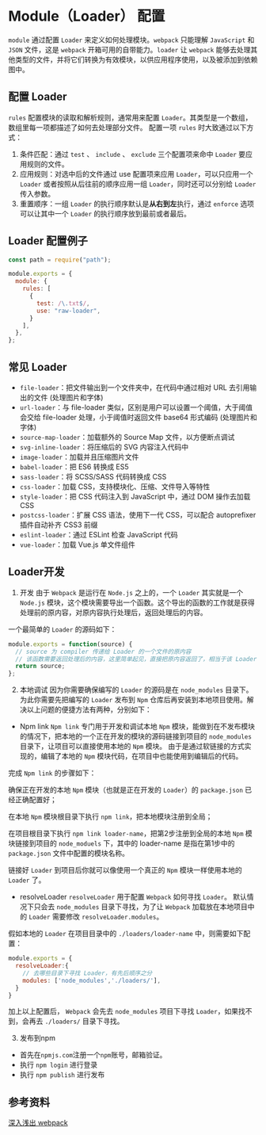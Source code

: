 # Module（Loader） 配置

`module` 通过配置 `Loader` 来定义如何处理模块。`webpack` 只能理解 `JavaScript` 和 `JSON` 文件，这是 `webpack` 开箱可用的自带能力。`loader` 让 `webpack` 能够去处理其他类型的文件，并将它们转换为有效模块，以供应用程序使用，以及被添加到依赖图中。

## 配置 Loader

`rules` 配置模块的读取和解析规则，通常用来配置 `Loader`。其类型是一个数组，数组里每一项都描述了如何去处理部分文件。 配置一项 `rules` 时大致通过以下方式：

1. 条件匹配：通过 `test` 、 `include` 、 `exclude` 三个配置项来命中 `Loader` 要应用规则的文件。
2. 应用规则：对选中后的文件通过 use 配置项来应用 `Loader`，可以只应用一个 `Loader` 或者按照从后往前的顺序应用一组 `Loader`，同时还可以分别给 `Loader` 传入参数。
3. 重置顺序：一组 `Loader` 的执行顺序默认是**从右到左**执行，通过 `enforce` 选项可以让其中一个 `Loader` 的执行顺序放到最前或者最后。

## Loader 配置例子

```js
const path = require("path");

module.exports = {
  module: {
    rules: [
      {
        test: /\.txt$/,
        use: "raw-loader",
      }
    ],
  },
};
```

## 常见 Loader

- `file-loader`：把文件输出到一个文件夹中，在代码中通过相对 URL 去引用输出的文件 (处理图片和字体)
- `url-loader`：与 file-loader 类似，区别是用户可以设置一个阈值，大于阈值会交给 file-loader 处理，小于阈值时返回文件 base64 形式编码 (处理图片和字体)
- `source-map-loader`：加载额外的 Source Map 文件，以方便断点调试
- `svg-inline-loader`：将压缩后的 SVG 内容注入代码中
- `image-loader`：加载并且压缩图片文件
- `babel-loader`：把 ES6 转换成 ES5
- `sass-loader`：将 SCSS/SASS 代码转换成 CSS
- `css-loader`：加载 CSS，支持模块化、压缩、文件导入等特性
- `style-loader`：把 CSS 代码注入到 JavaScript 中，通过 DOM 操作去加载 CSS
- `postcss-loader`：扩展 CSS 语法，使用下一代 CSS，可以配合 autoprefixer 插件自动补齐 CSS3 前缀
- `eslint-loader`：通过 ESLint 检查 JavaScript 代码
- `vue-loader`：加载 Vue.js 单文件组件

## Loader开发

1. 开发
由于 `Webpack` 是运行在 `Node.js` 之上的，一个 `Loader` 其实就是一个 `Node.js` 模块，这个模块需要导出一个函数。这个导出的函数的工作就是获得处理前的原内容，对原内容执行处理后，返回处理后的内容。

一个最简单的 `Loader` 的源码如下：

```js
module.exports = function(source) {
  // source 为 compiler 传递给 Loader 的一个文件的原内容
  // 该函数需要返回处理后的内容，这里简单起见，直接把原内容返回了，相当于该 Loader 没有做任何转换
  return source;
};
```

2. 本地调试
因为你需要确保编写的 `Loader` 的源码是在 `node_modules` 目录下。 为此你需要先把编写的 `Loader` 发布到 `Npm` 仓库后再安装到本地项目使用。解决以上问题的便捷方法有两种，分别如下：

- Npm link
`Npm link` 专门用于开发和调试本地 `Npm` 模块，能做到在不发布模块的情况下，把本地的一个正在开发的模块的源码链接到项目的 `node_modules` 目录下，让项目可以直接使用本地的 `Npm` 模块。 由于是通过软链接的方式实现的，编辑了本地的 `Npm` 模块代码，在项目中也能使用到编辑后的代码。

完成 `Npm link` 的步骤如下：

确保正在开发的本地 `Npm` 模块（也就是正在开发的 `Loader`）的 `package.json` 已经正确配置好；

在本地 `Npm` 模块根目录下执行 `npm link`，把本地模块注册到全局；

在项目根目录下执行 `npm link loader-name`，把第2步注册到全局的本地 `Npm` 模块链接到项目的 `node_moduels` 下，其中的 loader-name 是指在第1步中的 `package.json` 文件中配置的模块名称。

链接好 `Loader` 到项目后你就可以像使用一个真正的 `Npm` 模块一样使用本地的 `Loader` 了。

- resolveLoader
`resolveLoader` 用于配置 `Webpack` 如何寻找 `Loader`。 默认情况下只会去 `node_modules` 目录下寻找，为了让 `Webpack` 加载放在本地项目中的 `Loader` 需要修改 `resolveLoader.modules`。

假如本地的 `Loader` 在项目目录中的 `./loaders/loader-name` 中，则需要如下配置：

```js
module.exports = {
  resolveLoader:{
    // 去哪些目录下寻找 Loader，有先后顺序之分
    modules: ['node_modules','./loaders/'],
  }
}
```

加上以上配置后， `Webpack` 会先去 `node_modules` 项目下寻找 `Loader`，如果找不到，会再去 `./loaders/` 目录下寻找。

3. 发布到npm

- 首先在`npmjs.com`注册一个`npm`账号，邮箱验证。
- 执行 `npm login` 进行登录
- 执行 `npm publish` 进行发布

## 参考资料

[深入浅出 webpack](http://webpack.wuhaolin.cn/5%E5%8E%9F%E7%90%86/5-4%E7%BC%96%E5%86%99Plugin.html)